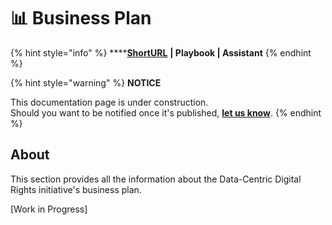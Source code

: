 # 📊 Business Plan

{% hint style="info" %}
****[**ShortURL**](https://tiof.click/BiTBP) **| Playbook | Assistant**
{% endhint %}

{% hint style="warning" %}
**NOTICE**

This documentation page is under construction.\
Should you want to be notified once it's published, [**let us know**](https://tiof.click/TIOFTarianUpdatesService).
{% endhint %}

## About

This section provides all the information about the Data-Centric Digital Rights initiative's business plan.

\[Work in Progress]

